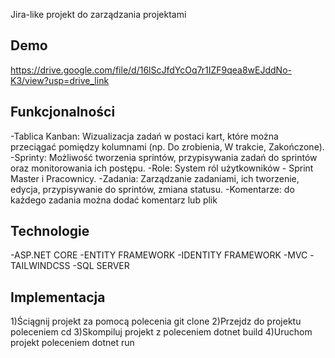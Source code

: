 Jira-like projekt do zarządzania projektami

## Demo
https://drive.google.com/file/d/16lScJfdYcOq7r1IZF9qea8wEJddNo-K3/view?usp=drive_link

## Funkcjonalności
-Tablica Kanban: Wizualizacja zadań w postaci kart, które można przeciągać pomiędzy kolumnami (np. Do zrobienia, W trakcie, Zakończone).
-Sprinty: Możliwość tworzenia sprintów, przypisywania zadań do sprintów oraz monitorowania ich postępu.
-Role: System ról użytkowników - Sprint Master i Pracownicy.
-Zadania: Zarządzanie zadaniami, ich tworzenie, edycja, przypisywanie do sprintów, zmiana statusu.
-Komentarze: do każdego zadania można dodać komentarz lub plik

## Technologie
-ASP.NET CORE
-ENTITY FRAMEWORK
-IDENTITY FRAMEWORK
-MVC
-TAILWINDCSS
-SQL SERVER

## Implementacja
1)Ściągnij projekt za pomocą polecenia git clone
2)Przejdz do projektu poleceniem cd
3)Skompiluj projekt z poleceniem dotnet build
4)Uruchom projekt poleceniem dotnet run
